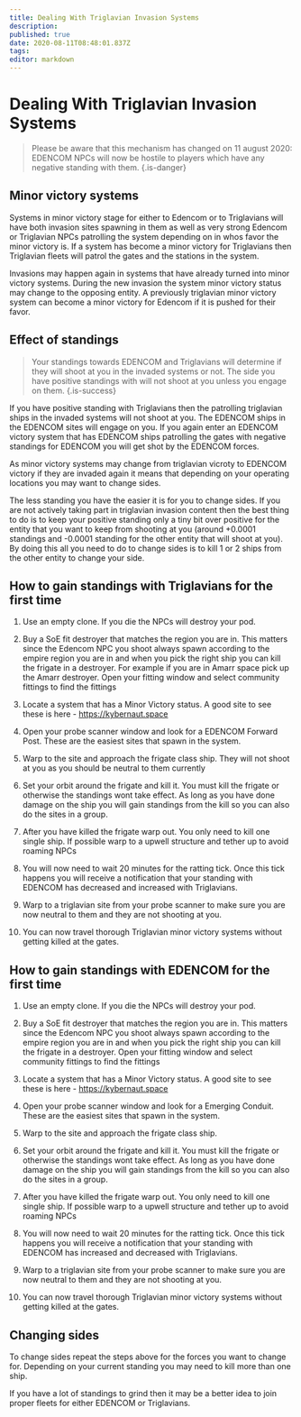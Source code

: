```yaml
---
title: Dealing With Triglavian Invasion Systems
description: 
published: true
date: 2020-08-11T08:48:01.837Z
tags: 
editor: markdown
---
```


# Dealing With Triglavian Invasion Systems

> Please be aware that this mechanism has changed on 11 august 2020: EDENCOM NPCs will now be hostile to players which have any negative standing with them.
{.is-danger}

## Minor victory systems
Systems in minor victory stage for either to Edencom or to Triglavians will have both invasion sites spawning in them as well as very strong Edencom or Triglavian NPCs patrolling the system depending on in whos favor the minor victory is. If a system has become a minor victory for Triglavians then Triglavian fleets will patrol the gates and the stations in the system.

Invasions may happen again in systems that have already turned into minor victory systems. During the new invasion the system minor victory status may change to the opposing entity. A previously triglavian minor victory system can become a minor victory for Edencom if it is pushed for their favor.

## Effect of standings
> Your standings towards EDENCOM and Triglavians will determine if they will shoot at you in the invaded systems or not. The side you have positive standings with will not shoot at you unless you engage on them.
{.is-success}

If you have positive standing with Triglavians then the patrolling triglavian ships in the invaded systems will not shoot at you. The EDENCOM ships in the EDENCOM sites will engage on you. If you again enter an EDENCOM victory system that has EDENCOM ships patrolling the gates with negative standings for EDENCOM you will get shot by the EDENCOM forces.

As minor victory systems may change from triglavian vicroty to EDENCOM victory if they are invaded again it means that depending on your operating locations you may want to change sides.

The less standing you have the easier it is for you to change sides. If you are not actively taking part in triglavian invasion content then the best thing to do is to keep your positive standing only a tiny bit over positive for the entity that you want to keep from shooting at you (around +0.0001 standings and -0.0001 standing for the other entity that will shoot at you). By doing this all you need to do to change sides is to kill 1 or 2 ships from the other entity to change your side.

## How to gain standings with Triglavians for the first time

1. Use an empty clone. If you die the NPCs will destroy your pod.
2. Buy a SoE fit destroyer that matches the region you are in. This matters since the Edencom NPC you shoot always spawn according to the empire region you are in and when you pick the right ship you can kill the frigate in a destroyer. For example if you are in Amarr space pick up the Amarr destroyer. Open your fitting window and select community fittings to find the fittings
3. Locate a system that has a Minor Victory status. A good site to see these is here - https://kybernaut.space
4. Open your probe scanner window and look for a EDENCOM Forward Post. These are the easiest sites that spawn in the system.

5. Warp to the site and approach the frigate class ship. They will not shoot at you as you should be neutral to them currently
6. Set your orbit around the frigate and kill it. You must kill the frigate or otherwise the standings wont take effect. As long as you have done damage on the ship you will gain standings from the kill so you can also do the sites in a group.

7. After you have killed the frigate warp out. You only need to kill one single ship. If possible warp to a upwell structure and tether up to avoid roaming NPCs
8. You will now need to wait 20 minutes for the ratting tick. Once this tick happens you will receive a notification that your standing with EDENCOM has decreased and increased with Triglavians.
9. Warp to a triglavian site from your probe scanner to make sure you are now neutral to them and they are not shooting at you.
10. You can now travel thorough Triglavian minor victory systems without getting killed at the gates.

## How to gain standings with EDENCOM for the first time
1. Use an empty clone. If you die the NPCs will destroy your pod.
2. Buy a SoE fit destroyer that matches the region you are in. This matters since the Edencom NPC you shoot always spawn according to the empire region you are in and when you pick the right ship you can kill the frigate in a destroyer. Open your fitting window and select community fittings to find the fittings
3. Locate a system that has a Minor Victory status. A good site to see these is here - https://kybernaut.space
4. Open your probe scanner window and look for a Emerging Conduit. These are the easiest sites that spawn in the system.

5. Warp to the site and approach the frigate class ship.
6. Set your orbit around the frigate and kill it. You must kill the frigate or otherwise the standings wont take effect. As long as you have done damage on the ship you will gain standings from the kill so you can also do the sites in a group.

7. After you have killed the frigate warp out. You only need to kill one single ship. If possible warp to a upwell structure and tether up to avoid roaming NPCs
8. You will now need to wait 20 minutes for the ratting tick. Once this tick happens you will receive a notification that your standing with EDENCOM has increased and decreased with Triglavians.
9. Warp to a triglavian site from your probe scanner to make sure you are now neutral to them and they are not shooting at you.
10. You can now travel thorough Triglavian minor victory systems without getting killed at the gates.

## Changing sides
To change sides repeat the steps above for the forces you want to change for. Depending on your current standing you may need to kill more than one ship.

If you have a lot of standings to grind then it may be a better idea to join proper fleets for either EDENCOM or Triglavians.



